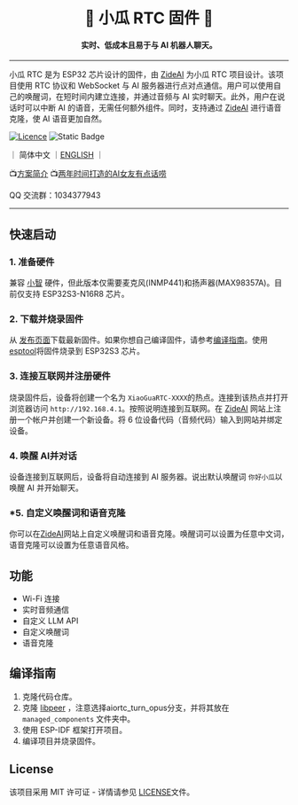 
<h1 align="center">
    🍉 小瓜 RTC 固件 🤖
</h1>

<h4 align="center">  
    实时、低成本且易于与 AI 机器人聊天。
</h4>

---

小瓜 RTC 是为 ESP32 芯片设计的固件，由 [ZideAI](https://www.zideai.com) 为小瓜 RTC 项目设计。该项目使用 RTC 协议和 WebSocket 与 AI 服务器进行点对点通信。用户可以使用自己的唤醒词，在短时间内建立连接，并通过音频与 AI 实时聊天。此外，用户在说话时可以中断 AI 的语音，无需任何额外组件。同时，支持通过 [ZideAI](https://www.zideai.com) 进行语音克隆，使 AI 语音更加自然。

[![Licence](https://img.shields.io/badge/License-MIT-blue)](https://github.com/LSimon95/XiaoGuaRTC/blob/main/LICENSE)
![Static Badge](https://img.shields.io/badge/Chip-ESP32S3-green)

｜ 简体中文 ｜[ENGLISH](README-EN.md) ｜

📺[方案简介](https://www.bilibili.com/video/BV1QEPceWEBJ/?vd_source=67eca34096f270ba35b7b86448bcdaf7)
📺[两年时间打造的AI女友有点话唠](https://www.bilibili.com/video/BV1P6KKeaEwo/)

QQ 交流群：1034377943

---

## 快速启动

### 1. 准备硬件
兼容 [小智](https://github.com/78/xiaozhi-esp32) 硬件，但此版本仅需要麦克风(INMP441)和扬声器(MAX98357A)。目前仅支持 ESP32S3-N16R8 芯片。
### 2. 下载并烧录固件
从 [发布页面](https://github.com/LSimon95/XiaoGuaRTC/releases)下载最新固件。如果你想自己编译固件，请参考[编译指南](#编译指南)。使用[esptool](https://docs.espressif.com/projects/esp-test-tools/zh_CN/latest/esp32/production_stage/tools/flash_download_tool.html)将固件烧录到 ESP32S3 芯片。
### 3. 连接互联网并注册硬件
烧录固件后，设备将创建一个名为 `XiaoGuaRTC-XXXX`的热点。连接到该热点并打开浏览器访问 `http://192.168.4.1`。按照说明连接到互联网。在
[ZideAI](https://www.zideai.com) 网站上注册一个帐户并创建一个新设备。将 6 位设备代码（音频代码）输入到网站并绑定设备。
### 4. 唤醒 AI并对话
设备连接到互联网后，设备将自动连接到 AI 服务器。说出默认唤醒词 `你好小瓜`以唤醒 AI 并开始聊天。
### *5. 自定义唤醒词和语音克隆
你可以在[ZideAI](https://www.zideai.com)网站上自定义唤醒词和语音克隆。唤醒词可以设置为任意中文词，语音克隆可以设置为任意语音风格。
## 功能
- Wi-Fi 连接
- 实时音频通信
- 自定义 LLM API
- 自定义唤醒词
- 语音克隆

## 编译指南
1. 克隆代码仓库。
2. 克隆 [libpeer](https://github.com/sepfy/libpeer) ，注意选择aiortc_turn_opus分支，并将其放在 `managed_components` 文件夹中。
3. 使用 ESP-IDF 框架打开项目。
4. 编译项目并烧录固件。

## License
该项目采用 MIT 许可证 - 详情请参见 [LICENSE](LICENSE)文件。
